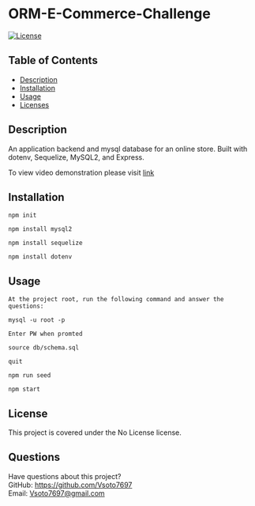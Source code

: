 # ORM-E-Commerce-Challenge
  [![License](https://img.shields.io/badge/License-Boost%201.0-lightblue.svg)](https://www.boost.org/LICENSE_1_0.txt)
  ## Table of Contents
  * [Description](#Description)
  * [Installation](#Installation)
  * [Usage](#Usage)
  * [Licenses](#License)
  
  ## Description
  An application backend and mysql database for an online store. Built with dotenv, Sequelize, MySQL2, and Express.

  To view video demonstration please visit [link](https://youtu.be/zRMhL1IMSFY) 
  ## Installation
    npm init

    npm install mysql2

    npm install sequelize

    npm install dotenv
  ## Usage
    At the project root, run the following command and answer the questions:

    mysql -u root -p

    Enter PW when promted

    source db/schema.sql

    quit

    npm run seed

    npm start
  ## License  
  This project is covered under the No License license.
 
  
  ## Questions
  Have questions about this project?  
  GitHub: https://github.com/Vsoto7697  
  Email: Vsoto7697@gmail.com
